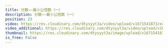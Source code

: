 ```yaml
---
title: 分数——最小公倍数（一）
description: 分数——最小公倍数（一）
position: 23
video: https://res.cloudinary.com/dtysyyt3a/video/upload/v1671541873/easymath/5年级下/04单元分数的意义和性质/d35wr3fc1ghlkfpxktdm.mp4
video_additional: https://res.cloudinary.com/dtysyyt3a/video/upload/v1671541997/easymath/5年级下/04单元分数的意义和性质/每课一题的解答视频/qjbezer5nbebbfqqumqh.mp4
thumbnail: https://res.cloudinary.com/dtysyyt3a/image/upload/v1671541876/easymath/5年级下/04单元分数的意义和性质/lifwpdhw4i1hbchmicid.png
is_free: False
---
```

